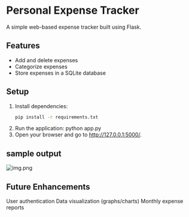 # Personal Expense Tracker

A simple web-based expense tracker built using Flask.

## Features
- Add and delete expenses
- Categorize expenses
- Store expenses in a SQLite database

## Setup
1. Install dependencies:
   ```sh
   pip install -r requirements.txt
2. Run the application:
    python app.py
3. Open your browser and go to http://127.0.0.1:5000/.

## sample output 

![img.png](img.png)



## Future Enhancements

User authentication
Data visualization (graphs/charts)
Monthly expense reports

